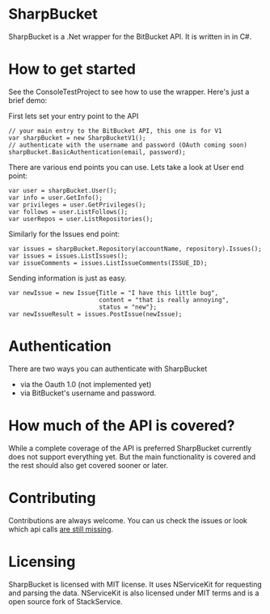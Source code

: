 # SharpBucket
SharpBucket is a .Net wrapper for the BitBucket API. It is written in in C#. 

# How to get started
See the ConsoleTestProject to see how to use the wrapper. Here's just a brief demo:

First lets set your entry point to the API
```CSharp
// your main entry to the BitBucket API, this one is for V1
var sharpBucket = new SharpBucketV1();
// authenticate with the username and password (OAuth coming soon)
sharpBucket.BasicAuthentication(email, password);
```

There are various end points you can use. Lets take a look at User end point:
```CSharp
var user = sharpBucket.User();
var info = user.GetInfo();
var privileges = user.GetPrivileges();
var follows = user.ListFollows();
var userRepos = user.ListRepositories();
```

Similarly for the Issues end point:

```CSharp
var issues = sharpBucket.Repository(accountName, repository).Issues();
var issues = issues.ListIssues();
var issueComments = issues.ListIssueComments(ISSUE_ID);
```
Sending information is just as easy.

```CSharp
var newIssue = new Issue{Title = "I have this little bug", 
                         content = "that is really annoying",
                         status = "new"};
var newIssueResult = issues.PostIssue(newIssue);
```
# Authentication
There are two ways you can authenticate with SharpBucket
- via the Oauth 1.0 (not implemented yet)
- via BitBucket's username and password.

# How much of the API is covered?
While a complete coverage of the API is preferred SharpBucket currently does not support everything yet. But the main functionality is covered and the rest should also get covered sooner or later.
# Contributing
Contributions are always welcome. You can us check the issues or look which api calls [are still missing](https://github.com/MitjaBezensek/SharpBucket/blob/master/Coverage.md).

# Licensing
SharpBucket is licensed with MIT license. It uses NServiceKit for requesting and parsing the data. NServiceKit is also licensed under MIT terms and is a open source fork of StackService.
